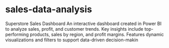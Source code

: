 # sales-data-analysis
Superstore Sales Dashboard An interactive dashboard created in Power BI to analyze sales, profit, and customer trends. Key insights include top-performing products, sales by region, and profit margins. Features dynamic visualizations and filters to support data-driven decision-makin
